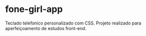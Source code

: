 # fone-girl-app
Teclado telefonico personalizado com CSS. Projeto realizado para aperfeiçoamento de estudos front-end.
